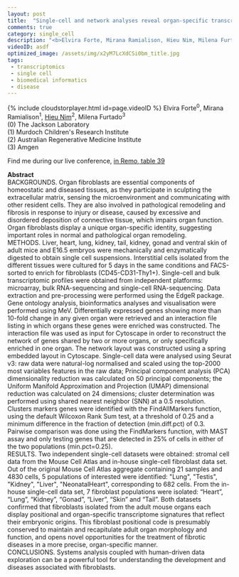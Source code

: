 ```yaml
---
layout: post
title:  "Single-cell and network analyses reveal organ-specific transcriptomic identity of adult fibroblasts"
comments: true
category: single_cell
description: "<b>Elvira Forte, Mirana Ramialison, Hieu Nim, Milena Furtado</b><br/>BACKGROUNDS. Organ fibroblasts are essential compo..."
videoID: asdf
optimized_image: /assets/img/x2yM7LcXdCSi0bm_title.jpg
tags:
 - transcriptomics
 - single cell
 - biomedical informatics
 - disease
---
```

{% include cloudstorplayer.html id=page.videoID %}
Elvira Forte<sup>0</sup>, Mirana Ramialison<sup>1</sup>, <u>Hieu Nim</u><sup>2</sup>, Milena Furtado<sup>3</sup><br/>
\(0\) The Jackson Laboratory<br/>
\(1\) Murdoch Children's Research Institute<br/>
\(2\) Australian Regenerative Medicine Institute<br/>
\(3\) Amgen

Find me during our live conference, [in Remo, table 39](https://remo.co)

<b>Abstract</b><br/>
BACKGROUNDS. Organ fibroblasts are essential components of homeostatic and diseased tissues, as they participate in sculpting the extracellular matrix, sensing the microenvironment and communicating with other resident cells. They are also involved in pathological remodeling and fibrosis in response to injury or disease, caused by excessive and disordered deposition of connective tissue, which impairs organ function. Organ fibroblasts display a unique organ-specific identity, suggesting important roles in normal and pathological organ remodeling. <br/>METHODS. Liver, heart, lung, kidney, tail, kidney, gonad and ventral skin of adult mice and E16.5 embryos were mechanically and enzymatically digested to obtain single cell suspensions. Interstitial cells isolated from the different tissues were cultured for 5 days in the same conditions and FACS-sorted to enrich for fibroblasts \(CD45-CD31-Thy1+\). Single-cell and bulk transcriptomic profiles were obtained from independent platforms: microarray, bulk RNA-sequencing and single-cell RNA-sequencing. Data extraction and pre-processing were performed using the EdgeR package. Gene ontology analysis, bioinformatics analyses and visualisation were performed using MeV. Differentially expressed genes showing more than 10-fold change in any given organ were retrieved and an interaction file listing in which organs these genes were enriched was constructed. The interaction file was used as input for Cytoscape in order to reconstruct the network of genes shared by two or more organs, or only specifically enriched in one organ. The network layout was constructed using a spring embedded layout in Cytoscape. Single-cell data were analysed using Seurat v3: raw data were natural-log normalised and scaled using the top-2000 most variables features in the raw data; Principal component analysis \(PCA\) dimensionality reduction was calculated on 50 principal components; the Uniform Manifold Approximation and Projection \(UMAP\) dimensional reduction was calculated on 24 dimensions; cluster determination was performed using shared nearest neighbor \(SNN\) at a 0.5 resolution. Clusters markers genes were identified with the FindAllMarkers function, using the default Wilcoxon Rank Sum test, at a threshold of 0.25 and a minimum difference in the fraction of detection \(min.diff.pct\) of 0.3. Pairwise comparison was done using the FindMarkers function, with MAST assay and only testing genes that are detected in 25% of cells in either of the two populations \(min.pct=0.25\).<br/>RESULTS. Two independent single-cell datasets were obtained: stromal cell data from the Mouse Cell Atlas and in-house single-cell fibroblast data set. Out of the original Mouse Cell Atlas aggregate containing 21 samples and 4830 cells, 5 populations of interested were identified: "Lung", "Testis", "Kidney", "Liver", "NeonatalHeart", corresponding to 682 cells. From the in-house single-cell data set, 7 fibroblast populations were isolated: “Heart”, “Lung”, “Kidney”, “Gonad”, “Liver”, “Skin” and “Tail”. Both datasets confirmed that fibroblasts isolated from the adult mouse organs each display positional and organ-specific transcriptome signatures that reflect their embryonic origins. This fibroblast positional code is presumably conserved to maintain and recapitulate adult organ morphology and function, and opens novel opportunities for the treatment of fibrotic diseases in a more precise, organ-specific manner. <br/>CONCLUSIONS. Systems analysis coupled with human-driven data exploration can be a powerful tool for understanding the development and diseases associated with fibroblasts.
